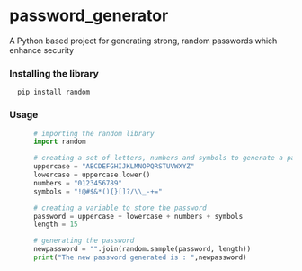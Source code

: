 # password_generator
A Python based project for generating strong, random passwords which enhance security
### Installing the library
      pip install random
### Usage
```python
      # importing the random library
      import random

      # creating a set of letters, numbers and symbols to generate a password
      uppercase = "ABCDEFGHIJKLMNOPQRSTUVWXYZ"
      lowercase = uppercase.lower()
      numbers = "0123456789"
      symbols = "!@#$&*(){}[]?/\\_-+="

      # creating a variable to store the password
      password = uppercase + lowercase + numbers + symbols
      length = 15

      # generating the password
      newpassword = "".join(random.sample(password, length))
      print("The new password generated is : ",newpassword)

```
